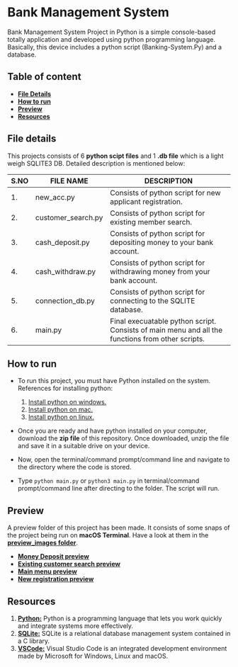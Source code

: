 # Bank Management System

Bank Management System Project in Python is a simple console-based totally application and developed using python programming language. Basically, this device includes a python script (Banking-System.Py) and a database.

## Table of content

- [**File Details**](#file-details)
- [**How to run**](#how-to-run)
- [**Preview**](#preview)
- [**Resources**](#resources)

## File details

This projects consists of 6 **python scipt files** and 1 **.db file** which is a light weigh SQLITE3 DB. Detailed description is mentioned below:

| S.NO | FILE NAME | DESCRIPTION |
| --- | --- | --- |
| 1. | new_acc.py | Consists of python script for new applicant registration. |
| 2. | customer_search.py | Consists of python script for existing member search. |
| 3. | cash_deposit.py | Consists of python script for depositing money to your bank account. |
| 4. | cash_withdraw.py | Consists of python script for withdrawing money from your bank account. |
| 5. | connection_db.py | Consists of python script for connecting to the SQLITE database. |
| 6. | main.py | Final execuatable python script. Consists of main menu and all the functions from other scripts. |
 
## How to run

- To run this project, you must have Python installed on the system. References for installing python:
    1. [Install python on windows.](https://medium.com/co-learning-lounge/how-to-download-install-python-on-windows-2021-44a707994013)
    2. [Install python on mac.](https://www.dummies.com/programming/python/how-to-install-python-on-a-mac/)
    3. [Install python on linux.](https://www.dummies.com/programming/python/how-to-install-python-on-a-linux-system/)

- Once you are ready and have python installed on your computer, download the **zip file** of this repository. Once downloaded, unzip the file and save it in a suitable drive on your device.

- Now, open the terminal/command prompt/command line and navigate to the directory where the code is stored.

- Type `python main.py` or `python3 main.py` in terminal/command prompt/command line after directing to the folder. The script will run.

## Preview

A preview folder of this project has been made. It consists of some snaps of the project being run on **macOS Terminal**. Have a look at them in the [**preview_images folder**](https://github.com/Raveesh1505/Bank-Managemet-System-Project/tree/main/preview_images).

- [**Money Deposit preview**](https://github.com/Raveesh1505/Bank-Managemet-System-Project/blob/main/preview_images/deposit.png)
- [**Existing customer search preview**](https://github.com/Raveesh1505/Bank-Managemet-System-Project/blob/main/preview_images/existing%20customer%20search.png)
- [**Main menu preview**](https://github.com/Raveesh1505/Bank-Managemet-System-Project/blob/main/preview_images/main%20menu.png)
- [**New registration preview**](https://github.com/Raveesh1505/Bank-Managemet-System-Project/blob/main/preview_images/new%20registration.png)

## Resources

1. [**Python:**](https://www.python.org) Python is a programming language that lets you work quickly and integrate systems more effectively.
2. [**SQLite:**](https://www.sqlite.org/index.html) SQLite is a relational database management system contained in a C library. 
3. [**VSCode:**](https://code.visualstudio.com) Visual Studio Code is an integrated development environment made by Microsoft for Windows, Linux and macOS.

